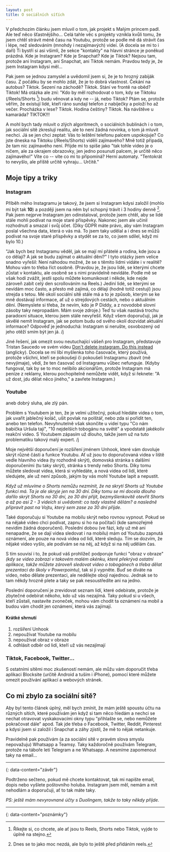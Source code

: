 ```yaml
---
layout: post
title: O sociálních síťích
---
```


V předchozím článku jsem mluvil o tom, jak projekt s Malým princem padl. Ale teď něco šťastnějšího... Celá tahle věc s projekty vznikla kvůli tomu, že jsem chtěl 
strávit méně času na Youtubu, protože se podle mě dá strávit čas i lépe, než sledováním (mnohdy i nezajímavých) videí. (A docela se mi to i daří) Ti bystří si asi 
všimli, že sekce "kontakty" na hlavní stránce je poněkud prázdná. Kde je Instagram? Kde je Snapchat? Kde je Tiktok? Nejsou tam, protože ani Instagram, ani Snapchat, 
ani Tiktok nemám. Pravdou tedy je, že jsem Instagram kdysi měl...

Pak jsem se jednou zamyslel a uvědomil jsem si, že je to hrozný zabiják času. Z počátku by se mohlo zdát, že je to dobrá vlastnost. Čekání na autobus? Tiktok. Sezení 
na záchodě? Tiktok. Stání ve frontě na oběd? Tiktok! Má otázka ale zní: "Kdo by měl rozhodovat o tom, kdy se Tiktoku (/Reels/Shorts [^1]) budu věnovat a kdy ne -- já, 
nebo Tiktok? Ptám se, protože věřím, že existují lidé, kteří ráno sundají telefon z nabíječky a položí ho až večer. Procházka v lese? Tiktok. Hodina češtiny? Tiktok. 
Na návštěve u kamaráda? TIKTOK!!!

A mohl bych tady mluvit o zlých algoritmech, o sociálních bublinách i o tom, jak sociální sítě zkreslují realitu, ale to není žádná novinka, o tom já mluvit nechci. Já 
se jen chci zeptat: Vás to leštění telefonu palcem uspokojuje? Co jste dneska na Tiktoku (/Reels/Shorts) viděli zajímavého? Mně totiž připadá, že tam nic zajímavého 
není. Přijde mi to spíše jako "tak tohle video je o ničem, ale za okrajem obrazovky, jen jedno posunutí palcem, je určitě něco zajímavého!" Víte co -- víte co mi to 
připomíná? Herní automaty. "Tentokrát to nevyšlo, ale příště určitě vyhraju... Určitě."

## Moje tipy a triky

### Instagram

Příběh mého Instagramu je takový, že jsem si Instagram kdysi založil (mohlo mi být tak **10**) a později jsem na něm byl schopný trávit i 3 hodiny denně [^2]. Pak 
jsem nejprve Instagram jen odinstaloval, protože jsem chtěl, aby se lidé stále mohli podívat na moje staré příspěvky. Nakonec jsem ale učinil rozhodnutí a smazal i 
svůj účet. (Díky GDPR máte právo, aby vám Instagram poslal všechna data, která o vás má. To jsem taky udělal a i dnes se můžů podívat na svoje staré příspěvky a 
stydět se za to, co jsem sdílel, když mi bylo 10.)

"Jak bych bez Instagramu věděl, jak se mají mí přátelé a rodina, kde jsou a co dělají? A jak se budu zajímat o aktuální dění?" I tyto otázky jsem velice snadno 
vyřešil: Není náhodou možné, že se s těmito lidmi vídáte i v realitě? Mohou vám to třeba říct osobně. (Pravdou je, že jsou lidé, se kterými chcete zůstat v kontaktu, 
ale osobně se s nimi pravidelně nevídáte. Podle mě se však hodí zvážit, jestli spolu můžete komunikovat i někde, kde nejde zároveň zabít celý den scrollováním na 
Reels.) Jediní lidé, se kterými se nevídám moc často, a přesto mě zajímá, co dělají (hodně totiž cestují) jsou strejda s tetou. Mé okolí sociální sítě stále má a to 
je způsob, kterým se ke mně dostávají informace, ať už o strejdových cestách, nebo o aktuálním dění. (Nemyslete si třeba, že nevím, kdo je P Diddy, a z novodobé slovní 
zásoby taky nepropadám. Mám svoje zdroje.) Teď tu však nastává trochu paradoxní situace, kterou jsem stále nevyřešil. Když všem doporučuji, jak je skvělé nemít 
Instagram, jak se potom budu od svého okolí dozvídat aktuální informace? Odpověď je jednoduchá: Instagram si nerušte, osvobozený od jeho otěží smím být jen já. /j

Jiné řešení, jak omezit svou neutuchající vášeň pro Instagram, představuje Tristan Saucedo ve svém videu 
[Don't delete instagram. Do this instead](https://youtu.be/JyYQiMXcIxs) (anglicky). Docela se mi líbí myšlenka toho časovače, který používá, protože všichni, kteří se
pokoušejí či pokoušeli Instagramu zbavit (mě nevyjímaje), vědí, že ten časovač od Instagramu vůbec nefunguje. (Kdyby fungoval, tak by se to moc nelíbilo akcionářům,
protože Instagram má peníze z reklamy, kterou pochopitelně nemůžete vidět, když si řeknete: "A už dost, jdu dělat něco jiného," a zavřete Instagram.)

### Youtube

aneb dobrý sluha, ale zlý pán.

Problém s Youtubem je ten, že je velmi užitečný, pokud hledáte videa o tom, jak uvařit jablečný koláč, ušít povlak na polštář, nebo zda si pořídit ten, anebo ten 
telefon. Nevyhnutelně však skončíte u videí typu "Co nám babička Uršula tají", "10 nejdelších tobogánu na světě" a vpodstatě jakékoliv reakční video. S Youtubem 
zápasím už dlouho, takže jsem už na tuto problematiku takový malý expert. /j

Moje největší doporučení je rozšíření jménem Unhook, které vám dovoluje skrýt různé části a funkce Youtubu. Ať už jsou to doporučovaná videa v liště vedle hlavního 
videa (ty rozhodně skrýt), domovská stránka s dalšími doporučeními (tu taky skrýt), stránka s trendy nebo Shorts. Díky tomu můžete sledovat videa, která si vyhledáte, 
a nová videa od lidí, které sledujete, ale už není způsob, jakým by vás mohl Youtube lapit a nepustit.

_Když už mluvíme o Shorts nemůžu nezmínit, že na skrytí Shorts už Youtube funkci má. Ta je ale skryje jen na 30 dní. Díky tomu se mi docela dlouho dařilo skrýt Shorts na 30 dní, za 30 dní přijít, bezmyšlenkovitě otevřít Shorts a až po asi 2 - 3 videích si uvědomit: co tady vlastně dělám? a nasledně připravit past na Vojtu, který sem zase za 30 dní přijde._

Také doporučuju si Youtube na mobilu skrýt nebo rovnou vypnout. Pokud se na nějaké video chci podívat, zapnu si ho na počítači (kde samozřejmě nevidím žádná 
doporučení). Poslední dobou (ve fázi, kdy už mě ani nenapadne, že se dají videa sledovat i na mobilu) mám od Youtubu zapnutá oznámení, ale pouze na nová videa od 
lidí, které sleduju. Tím se dozvím, že nějaké video vyšlo, ale podívám se na něj, až když si na něj udělám čas.

S tím souvisí i to, že pokud váš prohlížeč podporuje funkci "obraz v obraze" *(kdy se video zobrazí v takovém malém okénku, které překrývá ostatní aplikace, takže můžete zároveň sledovat video o tobogánech a třeba dělat prezentaci do školy v Powerpointu)*, tak si ji vypněte. Buď se díváte na video, nebo dělate prezentaci, ale 
nedělejte obojí najednou. Jednak se to tam někdy hrozně plete a taky se pak nesoustředíte ani na jedno.

Poslední doporučení je zrevidovat seznam lidí, které odebírate, protože je zbytečné odebírat někoho, kdo už vás nezajímá. Taky pokud si u všech, kteří zůstali, 
nastavíte zvoneček, mohou vám chodit ta oznámení na mobil a budou vám chodit jen oznámení, která vás zajímají.

#### Krátké shrnutí

1. rozšíření Unhook
2. nepoužívat Youtube na mobilu
3. nepoužívat obraz v obraze
4. odhlásit odběr od lidí, kteří už vás nezajímají

### Tiktok, Facebook, Twitter...

S ostatními sítěmi moc zkušeností nemám, ale můžu vám doporučit třeba aplikaci Blocksite (určitě Android a tuším i iPhone), pomocí které můžete omezit používání 
aplikací a webových stránek.

## Co mi zbylo za sociální sítě?

Aby byl tento článek úplný, měl bych zmínit, že mám ještě spoustu účtu na různých sítích, které používám jen když si tam něco hledám a nechci se nechat otravovat 
vyskakovacími okny typu "přihlašte se, nebo nemůžete pokračovat dále" apod. Tak jde třeba o Facebook, Twitter, Reddit, Pinterest a kdysi jsem si založil i Snapchat a 
záhy zjistil, že mě to nějak netankuje.

Pravidelně pak používám (a za sociální sítě v pravém slova smyslu nepovažuju) Whatsapp a Teamsy. Taky každoročně používám Telegram, protože na táboře letí Telegram a 
ne Whatsapp. A nesmíme zapomenout taky na email...

---
{: data-content="závěr"}

Podtrženo sečteno, pokud mě chcete kontaktovat, tak mi napište email, dopis nebo vyšlete poštovního holuba. Instagram jsem měl, nemám a mít nehodlám a doporučuji, ať 
to tak máte taky.

_PS: ještě mám nevyrovnané účty s Duolingem, takže to taky někdy přijde._

---
{: data-content="poznámky"}

[^1]: Říkejte si, co chcete, ale ať jsou to Reels, Shorts nebo Tiktok, vyjde to úplně na stejno.
[^2]: Dnes se to jako moc nezdá, ale bylo to ještě před přidáním reels.

